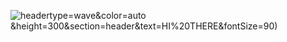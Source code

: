 ![header](https://capsule-render.vercel.app/api?type=waving)type=wave&color=auto
&height=300&section=header&text=HI%20THERE&fontSize=90)


